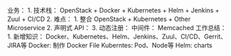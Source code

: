 业务：
    1. 技术栈： OpenStack + Docker + Kubernetes + Helm + Jenkins + Zuul + CI/CD
    2. 难点：
        1. 整合 OpenStack + Kubernetes + Other Microservice
        2. 声明式 API：
        3. 动态注册：
    中间件： Memcached
工作总结：
    1. 新增知识： Docker、Kubernetes、Helm、Jenkins、Zuul、CI/CD、Gerrit、JIRA等
        Docker: 制作 Docker File
        Kuberntes: Pod、Node等
        Helm: charts
